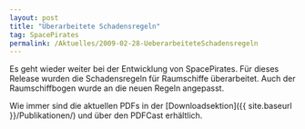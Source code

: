 ```yaml
---
layout: post
title: "Überarbeitete Schadensregeln"
tag: SpacePirates
permalink: /Aktuelles/2009-02-28-UeberarbeiteteSchadensregeln
---
```


Es geht wieder weiter bei der Entwicklung von SpacePirates. Für dieses Release wurden die Schadensregeln für Raumschiffe überarbeitet. Auch der Raumschiffbogen wurde an die neuen Regeln angepasst.

Wie immer sind die aktuellen PDFs in der [Downloadsektion]({{ site.baseurl }}/Publikationen/) und über den PDFCast erhältlich.
